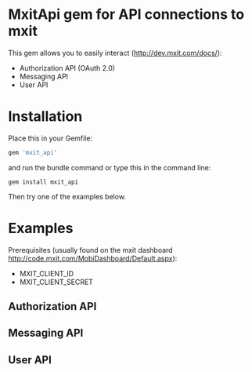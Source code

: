 MxitApi gem for API connections to mxit
=================================

This gem allows you to easily interact (http://dev.mxit.com/docs/):
* Authorization API (OAuth 2.0)
* Messaging API
* User API

Installation
============

Place this in your Gemfile:
```ruby
gem 'mxit_api'
```
and run the bundle command or type this in the command line:

```
gem install mxit_api
```

Then try one of the examples below.

Examples
========

Prerequisites (usually found on the mxit dashboard http://code.mxit.com/MobiDashboard/Default.aspx):
* MXIT_CLIENT_ID
* MXIT_CLIENT_SECRET


Authorization API
----------------------------------------


Messaging API
----------------


User API
----------------